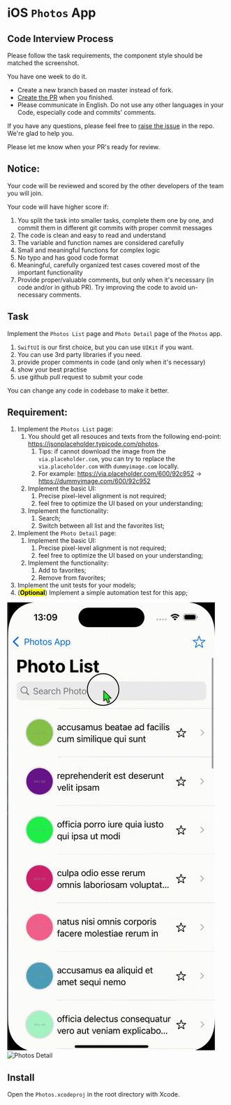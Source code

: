 iOS `Photos` App
============================================

## Code Interview Process 

Please follow the task requirements, the component style should be matched the screenshot.

You have one week to do it.

- Create a new branch based on master instead of fork.
- [Create the PR](../../pulls) when you finished.
- Please communicate in English. Do not use any other languages in your Code, especially code and commits' comments.

If you have any questions, please feel free to [raise the issue](../../issues) in the repo. We're glad to help you.

Please let me know when your PR's ready for review.

## Notice:
Your code will be reviewed and scored by the other developers of the team you will join.

Your code will have higher score if:

1. You split the task into smaller tasks, complete them one by one, and commit them in different git commits with proper commit messages 
2. The code is clean and easy to read and understand
3. The variable and function names are considered carefully
4. Small and meaningful functions for complex logic
5. No typo and has good code format
6. Meaningful, carefully organized test cases covered most of the important functionality
7. Provide proper/valuable comments, but only when it's necessary (in code and/or in github PR). Try improving the code to avoid un-necessary comments. 

## Task

Implement the `Photos List` page and `Photo Detail` page of the `Photos` app.

1. `SwiftUI` is our first choice, but you can use `UIKit` if you want.
2. You can use 3rd party libraries if you need.
3. provide proper comments in code (and only when it's necessary) 
4. show your best practise
5. use github pull request to submit your code

You can change any code in codebase to make it better.

## Requirement:
1. Implement the `Photos List` page:
	1. You should get all resouces and texts from the following end-point: https://jsonplaceholder.typicode.com/photos. 
		1. Tips: if cannot download the image from the `via.placeholder.com`, you can try to replace the `via.placeholder.com` with `dummyimage.com` locally.
		2. For example: https://via.placeholder.com/600/92c952 -> https://dummyimage.com/600/92c952
	2. Implement the basic UI:
	    1. Precise pixel-level alignment is not required; 
	    2. feel free to optimize the UI based on your understanding;
	3. Implement the functionality: 
	    1. Search;
	    2. Switch between all list and the favorites list;
2. Implement the `Photo Detail` page:
    1. Implement the basic UI:
        1. Precise pixel-level alignment is not required; 
        2. feel free to optimize the UI based on your understanding;
    2. Implement the functionality: 
    	1. Add to favorites;
    	2. Remove from favorites;
3. Implement the unit tests for your models;
4. (<mark>**Optional**</mark>) Implement a simple automation test for this app;

![Photos List](./Images/search.gif)
![Photos Detail](./Images/favorite.gif)

## Install
Open the `Photos.xcodeproj` in the root directory with Xcode.

